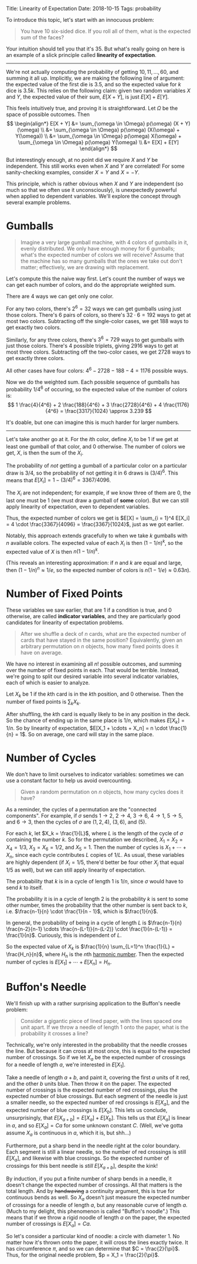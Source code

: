 Title: Linearity of Expectation
Date: 2018-10-15
Tags: probability

To introduce this topic, let's start with an innocuous problem:

> You have $10$ six-sided dice. If you roll all of them, what is the expected sum of the faces?

Your intuition should tell you that it's $35$. But what's really going on here is an example of a slick principle called **linearity of expectation**.

<!-- more -->

---

We're not actually computing the probability of getting $10, 11, \ldots, 60$, and summing it all up. Implicitly, we are making the following line of argument: the expected value of the first die is $3.5$, and so the expected value for $k$ dice is $3.5k$. This relies on the following claim: given two random variables $X$ and $Y$, the expected value of their sum, $E[X + Y]$, is just $E[X] + E[Y]$.

This feels intuitively true, and proving it is straightforward. Let $\Omega$ be the space of possible outcomes. Then
$$
\begin{align*}
E[X + Y] &= \sum_{\omega \in \Omega} p(\omega) (X + Y)(\omega) \\
&= \sum_{\omega \in \Omega} p(\omega) (X(\omega) + Y(\omega)) \\
&= \sum_{\omega \in \Omega} p(\omega) X(\omega) + \sum_{\omega \in \Omega} p(\omega) Y(\omega) \\
&= E[X] + E[Y]
\end{align*}
$$

But interestingly enough, at no point did we require $X$ and $Y$ be independent. This still works even when $X$ and $Y$ are correlated! For some sanity-checking examples, consider $X = Y$ and $X = -Y$.

This principle, which is rather obvious when $X$ and $Y$ are independent (so much so that we often use it unconsciously), is unexpectedly powerful when applied to dependent variables. We'll explore the concept through several example problems.


# Gumballs

> Imagine a very large gumball machine, with $4$ colors of gumballs in it, evenly distributed. We only have enough money for $6$ gumballs; what's the expected number of colors we will receive? Assume that the machine has so many gumballs that the ones we take out don't matter; effectively, we are drawing with replacement.

Let's compute this the naive way first. Let's count the number of ways we can get each number of colors, and do the appropriate weighted sum.

There are $4$ ways we can get only one color.

For any two colors, there's $2^6 = 32$ ways we can get gumballs using just those colors. There's $6$ pairs of colors, so there's $32 \cdot 6 = 192$ ways to get at most two colors. Subtracting off the single-color cases, we get $188$ ways to get exactly two colors.

Similarly, for any three colors, there's $3^6 = 729$ ways to get gumballs with just those colors. There's $4$ possible triplets, giving $2916$ ways to get at most three colors. Subtracting off the two-color cases, we get $2728$ ways to get exactly three colors.

All other cases have four colors: $4^6 - 2728 - 188 - 4 = 1176$ possible ways.

Now we do the weighted sum. Each possible sequence of gumballs has probability $1/4^6$ of occuring, so the expected value of the number of colors is:
$$ 1 \frac{4}{4^6} + 2 \frac{188}{4^6} + 3 \frac{2728}{4^6} + 4 \frac{1176}{4^6} = \frac{3317}{1024} \approx 3.239 $$

It's doable, but one can imagine this is much harder for larger numbers.

---

Let's take another go at it. For the $i$th color, define $X_i$ to be $1$ if we get at least one gumball of that color, and $0$ otherwise. The number of colors we get, $X$, is then the sum of the $X_i$.

The probability of *not* getting a gumball of a particular color on a particular draw is $3/4$, so the probability of not getting it in $6$ draws is $(3/4)^6$. This means that $E[X_i] = 1 - (3/4)^6 = 3367/4096$.

The $X_i$ are not independent; for example, if we know three of them are $0$, the last one must be $1$ (we must draw a gumball of **some** color). But we can still apply linearity of expectation, even to dependent variables.

Thus, the expected number of colors we get is $E[X] = \sum_{i = 1}^4 E[X_i] = 4 \cdot \frac{3367}{4096} = \frac{3367}{1024}$, just as we got earlier.

Notably, this approach extends gracefully to when we take $k$ gumballs with $n$ available colors. The expected value of each $X_i$ is then $(1 - 1/n)^k$, so the expected value of $X$ is then $n (1 - 1/n)^k$.

(This reveals an interesting approximation: if $n$ and $k$ are equal and large, then $(1 - 1/n)^n \approx 1/e$, so the expected number of colors is $n(1 - 1/e) \approx 0.63n$).


# Number of Fixed Points

These variables we saw earlier, that are $1$ if a condition is true, and $0$ otherwise, are called **indicator variables**, and they are particularly good candidates for linearity of expectation problems.

> After we shuffle a deck of $n$ cards, what are the expected number of cards that have stayed in the same position? Equivalently, given an arbitrary permutation on $n$ objects, how many fixed points does it have on average.

We have no interest in examining all $n!$ possible outcomes, and summing over the number of fixed points in each. That would be terrible. Instead, we're going to split our desired variable into several indicator variables, each of which is easier to analyze.

Let $X_k$ be $1$ if the $k$th card is in the $k$th position, and $0$ otherwise. Then the number of fixed points is $\sum_k X_k$.

After shuffling, the $k$th card is equally likely to be in any position in the deck. So the chance of ending up in the same place is $1/n$, which makes $E[X_k] = 1/n$. So by linearity of expectation, $E[X_1 + \cdots + X_n] = n \cdot \frac{1}{n} = 1$. So on average, one card will stay in the same place.


# Number of Cycles

We don't have to limit ourselves to indicator variables: sometimes we can use a constant factor to help us avoid overcounting.

> Given a random permutation on $n$ objects, how many cycles does it have?

As a reminder, the cycles of a permutation are the "connected components". For example, if $\sigma$ sends $1 \to 2$, $2 \to 4$, $3 \to 6$, $4 \to 1$, $5 \to 5$, and $6 \to 3$, then the cycles of $\sigma$ are $(1, 2, 4)$, $(3, 6)$, and $(5)$.

For each $k$, let $X_k = \frac{1}{L}$, where $L$ is the length of the cycle of $\sigma$ containing the number $k$. So for the permutation we described, $X_1 = X_2 = X_4 = 1/3$, $X_3 = X_6 = 1/2$, and $X_5 = 1$. Then the number of cycles is $X_1 + \cdots + X_n$, since each cycle contributes $L$ copies of $1/L$. As usual, these variables are highly dependent (if $X_i = 1/5$, there'd better be four other $X_j$ that equal $1/5$ as well), but we can still apply linearity of expectation.

The probability that $k$ is in a cycle of length $1$ is $1/n$, since $\sigma$ would have to send $k$ to itself.

The probability it is in a cycle of length $2$ is the probability $k$ is sent to some other number, times the probability that the other number is sent back to $k$, i.e. $\frac{n-1}{n} \cdot \frac{1}{n - 1}$, which is $\frac{1}{n}$.

In general, the probability of being in a cycle of length $L$ is $\frac{n-1}{n} \frac{n-2}{n-1} \cdots \frac{n-(L-1)}{n-(L-2)} \cdot \frac{1}{n-(L-1)} = \frac{1}{n}$. Curiously, this is independent of $L$.

So the expected value of $X_k$ is $\frac{1}{n} \sum_{L=1}^n \frac{1}{L} = \frac{H_n}{n}$, where $H_n$ is the $n$th [harmonic number](https://en.wikipedia.org/wiki/Harmonic_number). Then the expected number of cycles is $E[X_1] + \cdots + E[X_n] = H_n$.


# Buffon's Needle

We'll finish up with a rather surprising application to the Buffon's needle problem:

> Consider a gigantic piece of lined paper, with the lines spaced one unit apart. If we throw a needle of length $1$ onto the paper, what is the probability it crosses a line?

Technically, we're only interested in the probability that the needle crosses the line. But because it can cross at most once, this is equal to the expected number of crossings. So if we let $X_a$ be the expected number of crossings for a needle of length $a$, we're interested in $E[X_1]$.

Take a needle of length $a + b$, and paint it, covering the first $a$ units of it red, and the other $b$ units blue. Then throw it on the paper. The expected number of crossings is the expected number of red crossings, plus the expected number of blue crossings. But each segment of the needle is just a smaller needle, so the expected number of red crossings is $E[X_a]$, and the expected number of blue crossings is $E[X_b]$. This lets us conclude, unsurprisingly, that $E[X_{a+b}] = E[X_a] + E[X_b]$. This tells us that $E[X_a]$ is linear in $a$, and so $E[X_a] = Ca$ for some unknown constant $C$. (Well, we've gotta assume $X_a$ is continuous in $a$, which it is, but shh...)

Furthermore, put a sharp bend in the needle right at the color boundary. Each segment is still a linear needle, so the number of red crossings is still $E[X_a]$, and likewise with blue crossings. So the expected number of crossings for this bent needle is *still* $E[X_{a+b}]$, despite the kink!

By induction, if you put a finite number of sharp bends in a needle, it doesn't change the expected number of crossings. All that matters is the total length. And by <s>handwaving</s> a continuity argument, this is true for continuous bends as well. So $X_a$ doesn't just measure the expected number of crossings for a needle of length $a$, but any reasonable curve of length $a$. (Much to my delight, this phenomenon is called "Buffon's noodle".) This means that if we throw a rigid noodle of length $a$ on the paper, the expected number of crossings is $E[X_a] = Ca$.

So let's consider a particular kind of noodle: a circle with diameter $1$. No matter how it's thrown onto the paper, it will cross the lines exactly twice. It has circumference $\pi$, and so we can determine that $C = \frac{2}{\pi}$. Thus, for the original needle problem, $p = X_1 = \frac{2}{\pi}$.